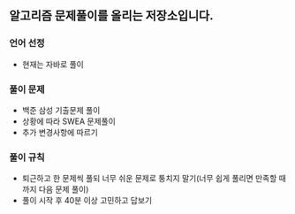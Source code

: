 ## 알고리즘 문제풀이를 올리는 저장소입니다.

### 언어 선정
 - 현재는 자바로 풀이
 

### 풀이 문제
 - 백준 삼성 기출문제 풀이
 - 상황에 따라 SWEA 문제풀이
 - 추가 변경사항에 따르기

   
### 풀이 규칙
 - 퇴근하고 한 문제씩 풀되 너무 쉬운 문제로 퉁치지 말기(너무 쉽게 풀리면 만족할 때까지 다음 문제 풀이)
 - 풀이 시작 후 40분 이상 고민하고 답보기
  

